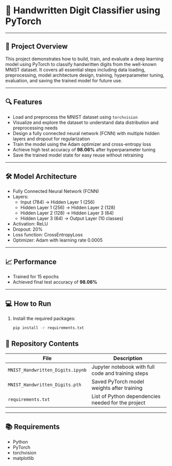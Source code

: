 # 🧠 Handwritten Digit Classifier using PyTorch


---

## 🚀 Project Overview

This project demonstrates how to build, train, and evaluate a deep learning model using PyTorch to classify handwritten digits from the well-known MNIST dataset. It covers all essential steps including data loading, preprocessing, model architecture design, training, hyperparameter tuning, evaluation, and saving the trained model for future use.

---

## 🔍 Features

- Load and preprocess the MNIST dataset using `torchvision`
- Visualize and explore the dataset to understand data distribution and preprocessing needs
- Design a fully connected neural network (FCNN) with multiple hidden layers and dropout for regularization
- Train the model using the Adam optimizer and cross-entropy loss
- Achieve high test accuracy of **98.06%** after hyperparameter tuning
- Save the trained model state for easy reuse without retraining

---

## 🛠 Model Architecture

- Fully Connected Neural Network (FCNN)
- Layers:
  - Input (784) → Hidden Layer 1 (256)
  - Hidden Layer 1 (256) → Hidden Layer 2 (128)
  - Hidden Layer 2 (128) → Hidden Layer 3 (64)
  - Hidden Layer 3 (64) → Output Layer (10 classes)
- Activation: ReLU
- Dropout: 20%
- Loss function: CrossEntropyLoss
- Optimizer: Adam with learning rate 0.0005

---

## 📈 Performance

- Trained for 15 epochs
- Achieved final test accuracy of **98.06%**

---

## 💻 How to Run

1. Install the required packages:
   ```bash
   pip install -r requirements.txt

## 📂 Repository Contents

| File                          | Description                                    |
|-------------------------------|------------------------------------------------|
| `MNIST_Handwritten_Digits.ipynb` | Jupyter notebook with full code and training steps |
| `MNIST_Handwritten_Digits.pth`   | Saved PyTorch model weights after training      |
| `requirements.txt`              | List of Python dependencies needed for the project |

---

## 📚 Requirements

- Python  
- PyTorch  
- torchvision  
- matplotlib  
